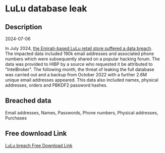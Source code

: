# LuLu database leak

## Description

2024-07-06

In July 2024, <a href="https://www.csoonline.com/article/2516119/hackers-steal-data-of-200k-lulu-customers-in-an-alleged-breach.html" target="_blank" rel="noopener">the Emirati-based LuLu retail store suffered a data breach</a>. The impacted data included 190k email addresses and associated phone numbers which were subsequently shared on a popular hacking forum. The data was provided to HIBP by a source who requested it be attributed to &quot;IntelBroker&quot;. The following month, the threat of leaking the full database was carried out and a backup from October 2022 with a further 2.6M unique email addresses appeared. This data also included names, physical addresses, orders and PBKDF2 password hashes.

## Breached data

Email addresses, Names, Passwords, Phone numbers, Physical addresses, Purchases

## Free download Link

[LuLu breach Free Download Link](https://link-to.net/1229997/360.5609624049196/dynamic/?r=aHR0cHM6Ly93d3cubWVkaWFmaXJlLmNvbS92aWV3L25SZ2QyYVBmRWFndEd2OC9sdWx1aHlwZXJtYXJrZXQuY29tL2ZpbGU=)